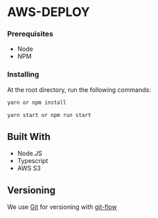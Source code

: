 # AWS-DEPLOY

### Prerequisites

- Node
- NPM

### Installing

At the root directory, run the following commands:

```sh
yarn or npm install
```

```sh
yarn start or npm run start
```

## Built With

- Node.JS
- Typescript
- AWS S3

## Versioning

We use [Git](https://git-scm.com/doc) for versioning with [git-flow](https://medium.com/trainingcenter/utilizando-o-fluxo-git-flow-e63d5e0d5e04)
